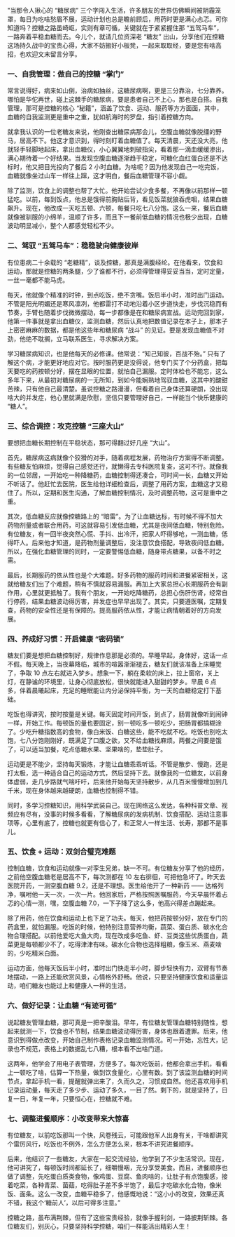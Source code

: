 "当那令人揪心的 “糖尿病” 三个字闯入生活，许多朋友的世界仿佛瞬间被阴霾笼罩，每日为吃啥愁眉不展，运动计划也总是瞻前顾后，用药时更是满心忐忑。可你知道吗？控糖之路虽崎岖，实则有章可循，关键就在于紧紧握住那 “五驾马车”，一路奔着平稳血糖而去。今儿个，就请几位资深老 “糖友” 出山，分享他们在控糖这场持久战中的宝贵心得，大家不妨搬好小板凳，一起来取取经，要是您有啥高招，也欢迎文末留言分享。

### 一、自我管理：做自己的控糖 “掌门”

常言说得好，病来如山倒，治病如抽丝，这糖尿病啊，更是三分靠治，七分靠养。哪怕是华佗再世，碰上这棘手的糖尿病，要是患者自己不上心，那也是白搭。自我管理，那可是控糖的核心 “秘籍”，涵盖了饮食、运动、服药等方方面面，其中，血糖的自我监测更是重中之重，犹如航海时的罗盘，指引着控糖方向。

就拿我认识的一位老糖友来说，他刚查出糖尿病那会儿，空腹血糖就像脱缰的野马，居高不下。他这才意识到，得时刻盯着血糖值了。每天清晨，天还没大亮，他就轻手轻脚地起床，拿出血糖仪，小心翼翼地刺破指尖，看着那一滴血缓缓渗出，满心期待着一个好结果。当发现空腹血糖逐渐趋于稳定，可糖化血红蛋白还是不达标时，他又把目光投向了餐后 2 小时血糖。为啥呢？因为他发现自己一吃完饭，血糖就像坐过山车一样往上蹿，这才明白，餐后血糖管理不容小觑。

除了监测，饮食上的调整也帮了大忙。他开始尝试少食多餐，不再像以前那样一顿猛吃。以前，每到饭点，他总是饿得前胸贴后背，看见饭菜就狼吞虎咽，结果血糖飙升。现在，他改成一天吃五顿、六顿，每餐只吃七八分饱。这么一来，餐后血糖就像被驯服的小绵羊，温顺了许多，而且下一餐前低血糖的情况也极少出现，血糖波动明显减小，整个人都感觉轻松不少。

### 二、驾驭 “五驾马车”：稳稳驶向健康彼岸

有位患病二十余载的 “老糖精”，谈及控糖，那真是满腹经纶。在他看来，饮食和运动，那就是控糖的两条腿，少了谁都不行，必须得管理得妥妥当当，定时定量，一丝一毫都不能马虎。

每天，他就像个精准的时钟，到点吃饭，绝不贪嘴。饭后半小时，准时出门运动。不管是阳光明媚还是寒风凛冽，他都雷打不动地沿着小区步道快走，步伐沉稳而有节奏，手臂也随着步伐微微摆动，每一步都像是在和糖尿病宣战。运动完回到家，他第一件事就是拿出血糖仪，监测血糖，然后认真地把数值记录在本子上，那本子上密密麻麻的数据，都是他这些年和糖尿病 “战斗” 的见证。要是发现血糖值不对劲，他绝不耽搁，立马联系医生，寻求解决方案。

学习糖尿病知识，也是他每天的必修课。他常说：“知己知彼，百战不殆。” 只有了解这个病，才能更好地应对它。按时服药更是没得说，他专门买了个分药盒，把每天要吃的药按顿分好，摆在显眼的位置，就怕自己漏服。定时体检也不能忘，这么多年下来，从最初对糖尿病的一无所知，到如今能娴熟地驾驭血糖，这其中的酸甜苦辣，只有他自己最清楚。虽说控糖之路漫漫，但看着自己身体还算硬朗，没出现啥大的并发症，他心里就满是欣慰，坚信只要管理好自己，一样能当个快乐健康的 “糖人”。

### 三、综合调控：攻克控糖 “三座大山”

要想把血糖长期控制在平稳状态，那可得翻过好几座 “大山”。

首先，糖尿病这病就像个狡猾的对手，随着病程发展，药物治疗方案得不断调整。有些糖友怕麻烦，觉得自己感觉还行，就懒得去专科医院复查，这可不行。就像我的一位邻居，一开始吃一种降糖药，血糖控制得还凑合，可时间一长，血糖又开始不听话了。他赶忙去医院，医生给他详细检查后，调整了用药方案，血糖这才又稳住了。所以，定期和医生沟通，了解血糖控制情况，及时调整药物，这可是重中之重。

其次，低血糖反应就像控糖路上的 “暗雷”。为了让血糖达标，有时候不得不加大药物剂量或者联合用药，可这就容易引发低血糖，尤其是夜间低血糖，特别危险。有位糖友，有一回半夜突然心慌、手抖、出冷汗，把家人吓得够呛，一测血糖，低得吓人。后来他才知道，是药物剂量调整后，没注意饮食搭配，导致夜间低血糖。所以，在强化血糖管理的同时，一定要警惕低血糖，随身带点糖果，以备不时之需。

最后，长期服药的依从性也是个大难题。好多药物的服药时间和进餐紧密相关，这就给糖友们出了个难题，稍有不慎就容易漏服。再加上大家总担心长期服药会有副作用，心里就更抵触了。我有个朋友，一开始吃降糖药，总担心伤肝伤肾，经常自行停药，结果血糖波动得厉害，并发症也早早出现了。其实，只要遵医嘱，定期复查，药物的安全性还是有保障的。提高服药依从性，才能让病情朝着好的方向发展。

### 四、养成好习惯：开启健康 “密码锁”

糖友们要是想把血糖控制好，规律作息那是必须的。早睡早起，身体好，这话一点不假。每天晚上，当夜幕降临，城市的喧嚣渐渐褪去，糖友们就该准备上床睡觉了，争取 10 点左右就进入梦乡。想象一下，躺在柔软的床上，拉上窗帘，关上灯，在静谧的环境里，让身心彻底放松，很快就能进入甜甜的梦乡。早晨 6 点多，伴着晨曦起床，充足的睡眠能让内分泌保持平衡，为一天的血糖稳定打下基础。

吃饭也得讲究，按时按量是关键。每天固定时间开饭，到点了，肠胃就像听到闹钟一样，开始工作。每顿饭的量也要固定，别一顿吃多一顿吃少，把肠胃都搞糊涂了。少吃升糖指数高的食物，像白米饭、白糖这些，能不吃就不吃。吃饭也别吃太饱，七八分饱刚刚好，既满足了口腹之欲，又不给血糖找麻烦。两餐之间要是饿了，可以适当加餐，吃点低糖水果、坚果啥的，垫垫肚子。

运动更是不能少，坚持每天锻炼，才能让血糖乖乖听话。不管是散步、慢跑，还是打太极，选一种适合自己的运动方式，然后坚持下去。就像我的一位糖友，以前身体虚弱，走几步路就气喘吁吁，后来他开始每天坚持散步，从几百米慢慢增加到几千米，现在身体越来越硬朗，血糖也控制得不错。

同时，多学习控糖知识，用科学武装自己。现在网络这么发达，各种科普文章、视频应有尽有，没事的时候多看看，了解糖尿病的发病机制、饮食搭配、运动注意事项等，心里有底了，控糖也就更有信心了，和正常人一样生活、长寿，那都不是事儿。

### 五、饮食 + 运动：双剑合璧克难题

控制血糖，饮食和运动就像一对孪生兄弟，缺一不可。有位糖友分享了他的经历，之前他空腹血糖老是居高不下，每次测都在 10 左右徘徊，可把他急坏了。昨天去医院开药，一测空腹血糖 9.2，还是不理想。医生给他开了一种新药 —— 达格列净，嘱咐他一天一次，一次一片。他回家后，严格按照医嘱服药，今天早晨怀着忐忑的心情一测，嘿，空腹血糖 7.0，一下子降了这么多，他高兴得差点蹦起来。

除了用药，他在饮食和运动上也下足了功夫。每天，他把药按顿分好，放在专门的药盒里，就怕漏服。吃饭的时候，他特别注意营养均衡，蔬菜、蛋白质、碳水化合物合理搭配。以前他爱吃大鱼大肉，现在改成多吃鱼、虾、豆类这些优质蛋白，蔬菜更是每顿都少不了，吃得津津有味。碳水化合物也选择粗粮，像玉米、燕麦啥的，少吃精米白面。

运动方面，他每天饭后半小时，准时出门快走半小时，脚步轻快有力，双臂有节奏地摆动，一路上还能欣赏风景，心情格外舒畅。他说，只要坚持健康饮食和适量运动，咱们糖友也能过上和健康人一样的生活。

### 六、做好记录：让血糖 “有迹可循”

说起糖友管理血糖，那可真是一把辛酸泪。早年，有位糖友管理血糖特别随性，想起来就测一下，饮食也不节制，结果血糖波动得厉害，身体也跟着遭罪。后来，他意识到得做点改变，开始自己制作表格记录血糖监测情况。可一开始，忘性大，记录也不规范，表格上的数据乱七八糟，根本看不出啥门道。

这两年，他学会了用电子表管理，方便多了。每次吃饭前，他都会拿出手机，看看上一顿吃了啥，估算一下热量，做到饮食量化，心里有数。到了该监测血糖的时间节点，拿起手机一看，提醒就弹出来了，久而久之，习惯成自然。他还喜欢用手机记录运动量，每天走了多少步、运动了多久，一目了然。剩下的，就是坚持了，日复一日，年复一年，只要恒心在，控糖就不难。

### 七、调整进餐顺序：小改变带来大惊喜

有位糖友，以前吃饭那叫一个快，风卷残云，可能跟他军人出身有关，干啥都讲究个雷厉风行，吃饭也不例外，怎么方便怎么来，根本不讲究进餐顺序。

后来，他结识了一些糖友，大家在一起交流经验，他学到了不少生活常识。现在，他可讲究了，每顿饭时间都延长了，细嚼慢咽，充分享受美食。而且，进餐顺序也做了调整，先吃蛋白质类食物，像鸡蛋、豆腐、鱼肉啥的，让肚子有点饱腹感，接着吃菜，各种青菜、菌菇，吃得肚子差不多半饱了，最后才吃碳水化合物，像米饭、面条。这么一改变，血糖平稳多了，他感慨地说：“这小小的改变，效果还真不错，我这个‘糖前人’，以后可得多注意。”

控糖之路，虽布满荆棘，但有了这些宝贵经验，就像手握利剑，一路披荆斩棘。各位糖友们，别灰心，只要坚持科学控糖，咱们一样能活出精彩人生！